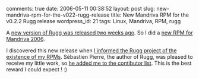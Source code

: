 comments: true
date: 2006-05-11 00:38:52
layout: post
slug: new-mandriva-rpm-for-the-v022-rugg-release
title: New Mandriva RPM for the v0.2.2 Rugg release
wordpress_id: 21
tags: Linux, Mandriva, RPM, rugg

A [new version of Rugg was released two weeks ago](http://groups.google.fr/group/rugg/browse_thread/thread/c213eb23d2ba8981/afe7da6486a731fe). So I did a [new RPM for Mandriva 2006](http://kevin.deldycke.com/static/repository/mandriva/2006.0/i586/Rugg-0.2.2-1mdk.i586.rpm).

I discovered this new release when [I informed the Rugg project of the existence of my RPMs](http://groups.google.fr/group/rugg/browse_thread/thread/9bac73f7594264b2/690e44b2ab54a864). Sébastien Pierre, the author of Rugg, was pleased to receive my little work, so [he added me to the contibutor list](http://rugg.sourceforge.net/support.html). This is the best reward I could expect ! :)
